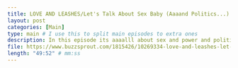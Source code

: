 ```yaml
---
title: LOVE AND LEASHES/Let's Talk About Sex Baby (Aaaand Politics...)!
layout: post
categories: [Main]
type: main # I use this to split main episodes to extra ones
description: In this episode its aaaalll about sex and power and politics and BDSM and Michel Foucault and Silvia Federici and witches and capitalism and soooo many other things! Celi and Maksu are discussing the very hot BDSM romantic comedy &quot Love and Leashes and are discussing the political significance of sex in a Western and also Korean context. Now get your whips ready, youre in for a ride...Enjoy everyone Books Silvia Federici: Caliban and the Witch (MUST READ)PS this is definitely anexplicit episode
file: https://www.buzzsprout.com/1815426/10269334-love-and-leashes-let-s-talk-about-sex-baby-aaaand-politics.mp3 #Link to your .mp3 file
length: "49:52" # mm:ss
---
```

